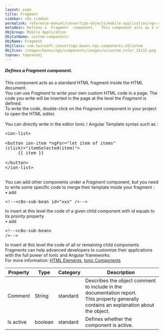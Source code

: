 ```yaml
---
layout: page
title: Fragment
sidebar: c8o_sidebar
permalink: reference-manual/convertigo-objects/mobile-application/ngx-components/custom-components/fragment/
metadesc: Defines a  Fragment  component.   This component acts as a standard HTML fragment inside the HTML document. You can use  Fragment  to write your own c
ObjGroup: Mobile Application
ObjCatName: custom-components
ObjName: Fragment
ObjClass: com.twinsoft.convertigo.beans.ngx.components.UICustom
ObjIcon: /images/beans/ngx/components/images/uicustom_color_32x32.png
topnav: topnavobj
---
```

##### Defines a <i>Fragment</i> component. 

This component acts as a standard HTML fragment inside the HTML document.<br/>You can use <i>Fragment</i> to write your own custom HTML code in a page. The code you write will be inserted in the page at the level the <i>Fragment</i> is defined.<br/>To write the code, double-click on the <i>Fragment</i> component in your project to open the HTML editor.<br/><br/>You can directly write in the editor Ionic / Angular Template syntax such as : <br><pre>&lt;ion-list&gt; <br />&nbsp;&nbsp; &lt;button ion-item *ngFor="let item of items" (click)="itemSelected(item)"&gt; <br />&nbsp;&nbsp;&nbsp;&nbsp; {{ item }} <br /> &nbsp;&nbsp; &lt;/button&gt; <br />&lt;/ion-list&gt; <br /></pre> <br/>You can add other components under a <i>Fragment</i> component, but you need to write some specific code to merge their template inside your fragment :<br> • add <pre>&lt;!--&lt;c8o-sub-bean id="xxx" /&gt;--&gt;</pre> to insert at this level the code of a given child component with id equals to its <i>priority</i> property<br> • add <pre>&lt;!--&lt;c8o-sub-beans /&gt;--&gt;</pre> to insert at this level the code of all or remaining child components<br/>Fragments can help advanced developers to customize their applications with the full power of Ionic and Angular frameworks.<br/> For more information: <a href='https://www.w3schools.com/html/html_elements.asp' target='_blank'>HTML Elements</a>, <a href='https://ionicframework.com/docs/v3/components/' target='_blank'>Ionic Components</a> 

Property | Type | Category | Description
--- | --- | --- | ---
Comment | String | standard | Describes the object comment to include in the documentation report.<br/>This property generally contains an explanation about the object.
Is active | boolean | standard | Defines whether the component is active.<br/>
